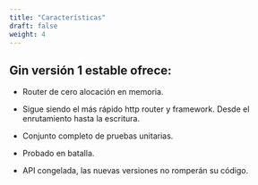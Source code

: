 ```yaml
---
title: "Características"
draft: false
weight: 4
---
```


## Gin versión 1 estable ofrece:

- Router de cero alocación en memoria.

- Sigue siendo el más rápido http router y framework. Desde el enrutamiento hasta la escritura.

- Conjunto completo de pruebas unitarias.

- Probado en batalla.

- API congelada, las nuevas versiones no romperán su código.
